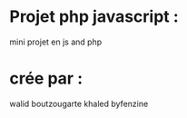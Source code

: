# Projet php javascript :
mini projet en js and php 
# crée par :
 walid boutzougarte
 khaled byfenzine  
